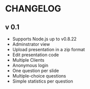 # CHANGELOG

## v 0.1
 * Supports Node.js up to v0.8.22
 * Adminstrator view
 * Upload presentation in a zip format
 * Edit presentation code
 * Multiple Clients
 * Anonymous login
 * One question per slide
 * Multiple-choice questions
 * Simple statistics per question
